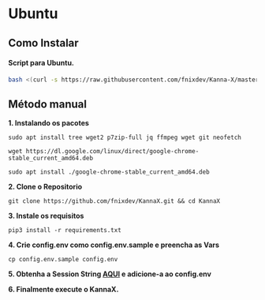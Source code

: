 # Ubuntu

## Como Instalar

#### **Script para Ubuntu.**

```bash
bash <(curl -s https://raw.githubusercontent.com/fnixdev/Kanna-X/master/resources/scripts/ubuntu.sh/resources/scripts/arch.sh
```

## Método manual

**1. Instalando os pacotes**

```
sudo apt install tree wget2 p7zip-full jq ffmpeg wget git neofetch
```

```
wget https://dl.google.com/linux/direct/google-chrome-stable_current_amd64.deb
```

```
sudo apt install ./google-chrome-stable_current_amd64.deb
```

**2. Clone o Repositorio**

```
git clone https://github.com/fnixdev/KannaX.git && cd KannaX
```

**3. Instale os requisitos**

```
pip3 install -r requirements.txt
```

**4. Crie config.env como config.env.sample e preencha as Vars**

```
cp config.env.sample config.env
```

**5. Obtenha a Session String **[**AQUI**](https://replit.com/@fnixdev/StringSessionKX)** e adicione-a ao config.env**

**6. Finalmente execute o KannaX.**
